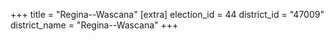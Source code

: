 +++
title = "Regina--Wascana"
[extra]
election_id = 44
district_id = "47009"
district_name = "Regina--Wascana"
+++
